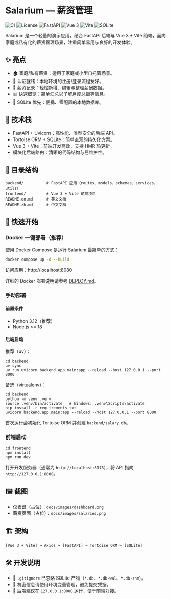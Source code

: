 # Salarium — 薪资管理

![CI](https://img.shields.io/badge/CI-GitHub_Actions-blue?logo=githubactions) ![License](https://img.shields.io/badge/License-Private-lightgrey) ![FastAPI](https://img.shields.io/badge/FastAPI-009688?logo=fastapi) ![Vue 3](https://img.shields.io/badge/Vue_3-4FC08D?logo=vuedotjs) ![Vite](https://img.shields.io/badge/Vite-646CFF?logo=vite) ![SQLite](https://img.shields.io/badge/SQLite-003B57?logo=sqlite)

Salarium 是一个轻量的演示应用，结合 FastAPI 后端与 Vue 3 + Vite 前端，面向家庭或私有化的薪资管理场景，注重简单易用与良好的开发体验。

## ✨ 亮点
- 🏠 家庭/私有薪资：适用于家庭或小型自托管场景。
- 🔐 认证就绪：本地环境的注册/登录流程友好。
- 💸 薪资记录：轻松新增、编辑与整理薪酬数据。
- 📊 快速概览：简单汇总以了解月度总额等信息。
- 🧱 SQLite 优先：便携、零配置的本地数据库。

## 🧩 技术栈
- FastAPI + Uvicorn：高性能、类型安全的后端 API。
- Tortoise ORM + SQLite：简单直观的持久化方案。
- Vue 3 + Vite：前端开发高效，支持 HMR 热更新。
- 模块化后端路由：清晰的代码结构与易维护性。

## 📁 目录结构
```
backend/          # FastAPI 应用（routes、models、schemas、services、utils）
frontend/         # Vue 3 + Vite 前端项目
README.en.md      # 英文文档
README.zh.md      # 中文文档
```

## 🚀 快速开始

### Docker 一键部署（推荐）

使用 Docker Compose 是运行 Salarium 最简单的方式：

```bash
docker compose up -d --build
```

访问应用：http://localhost:8080

详细的 Docker 部署说明请参考 [DEPLOY.md](DEPLOY.md)。

### 手动部署

#### 前置条件
- Python 3.12（推荐）
- Node.js >= 18

#### 后端启动
推荐（uv）：
```
cd backend
uv sync
uv run uvicorn backend.app.main:app --reload --host 127.0.0.1 --port 8000
```

备选（virtualenv）：
```
cd backend
python -m venv .venv
source .venv/bin/activate   # Windows: .venv\Scripts\activate
pip install -r requirements.txt
uvicorn backend.app.main:app --reload --host 127.0.0.1 --port 8000
```

首次运行会初始化 Tortoise ORM 并创建 `backend/salary.db`。

### 前端启动
```
cd frontend
npm install
npm run dev
```

打开开发服务器（通常为 `http://localhost:5173`），将 API 指向 `http://127.0.0.1:8000`。

## 🖼 截图
- 仪表盘（占位）：`docs/images/dashboard.png`
- 薪资页面（占位）：`docs/images/salaries.png`

## 🏗 架构
```
[Vue 3 + Vite] → Axios → [FastAPI] → Tortoise ORM → [SQLite]
```

## 🛠 开发说明
- 🧹 `.gitignore` 已忽略 SQLite 产物（`*.db`、`*.db-wal`、`*.db-shm`）。
- 🔐 机密信息请使用环境变量管理，避免提交凭据。
- 🔄 后端建议在 `127.0.0.1:8000` 运行，便于前端对接。